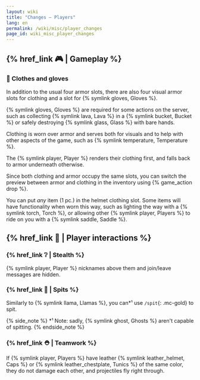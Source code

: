```yaml
---
layout: wiki
title: "Changes — Players"
lang: en
permalink: /wiki/misc/player_changes
page_id: wiki_misc_player_changes
---
```


## {% href_link 🎮️ | Gameplay %}

### 👕 Clothes and gloves
In addition to the usual four armor slots, there are also four visual armor slots for clothing and a slot for {% symlink gloves, Gloves %}.

{% symlink gloves, Gloves %} are required for some actions on the server, such as collecting {% symlink lava, Lava %} in a {% symlink bucket, Bucket %} or safely destroying {% symlink glass, Glass %} with bare hands.

Clothing is worn over armor and serves both for visuals and to help with other aspects of the game, such as {% symlink temperature, Temperature %}.

The {% symlink player, Player %} renders their clothing first, and falls back to armor underneath otherwise.

Since both clothing and armor occupy the same slots, you can switch the preview between armor and clothing in the inventory using {% game_action drop %}.

You can put _any_ item (1 pc.) in the helmet clothing slot. Some items will have functionality when worn this way, such as lighting the way with a {% symlink torch, Torch %}, or allowing other {% symlink player, Players %} to ride on you with a {% symlink saddle, Saddle %}.

## {% href_link 🤝 | Player interactions %}

### {% href_link ❔ | Stealth %}
{% symlink player, Player %} nicknames above them and join/leave messages are hidden.

### {% href_link 🦙 | Spits %}
Similarly to {% symlink llama, Llamas %}, you can*¹ use `/spit`{: .mc-gold} to spit.

{% side_note %}
*¹ Note: sadly, {% symlink ghost, Ghosts %} aren't capable of spitting.
{% endside_note %}

### {% href_link ⛑️ | Teamwork %}
If {% symlink player, Players %} have leather {% symlink leather_helmet, Caps %} or {% symlink leather_chestplate, Tunics %} of the same color, they do not damage each other, and projectiles fly right through.
